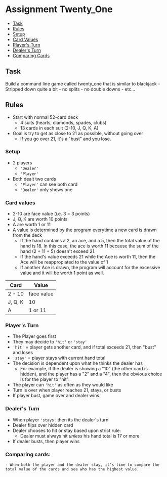 # Assignment Twenty_One

- [Task](#task)
- [Rules](#rules)
- [Setup](#setup)
- [Card Values](#card-values)
- [Player's Turn](#players-turn)
- [Dealer's Turn](#dealers-turn)
- [Comparing Cards](#comparing-cards)
## Task

Build a command line game called twenty_one that is similar to blackjack
    - Stripped down quite a bit
        - no splits
        - no double downs
        - etc...

## Rules

- Start with normal 52-card deck
    - 4 suits (hearts, diamonds, spades, clubs)
    - 13 cards in each suit (2-10, J, Q, K, A)
- Goal is try to get as close to 21 as possible, without going over
    - If you go over 21, it's a "bust" and you lose.

### Setup

- 2 players
    - `'Dealer'`
    - `'Player'`
- Both dealt two cards
    - `'Player'` can see both card
    - `'Dealer'` only shows one

### Card values

- 2-10 are face value (i.e. 3 = 3 points)
- J, Q, K are worth 10 points
- A are worth 1 or 11
- A value is determined by the program everytime a new card is drawn from the deck
    - If the hand contains a 2, an ace, and a 5, then the total value of the hand is 18. In this case, the ace is worth 11 because the sum of the hand (2 + 11 + 5) doesn't exceed 21.
    - If the hand's value exceeds 21 while the Ace is worth 11, then the Ace will be reappropiated to the value of 1
    - If another Ace is drawn, the program will account for the excessive value and it will be worth 1 point as well.

| Card    | Value      |
|---------|------------|
| 2 - 10  | face value |
| J, Q, K | 10         |
| A       | 1 or 11    |

### Player's Turn

- The Player goes first
- They may decide to `'hit'` or `'stay'`
- `'hit'` = player gets another card, and if total exceeds 21, then "bust" and loses
- `'stay'` = player stays with current hand total
- The decision is dependent upon what he thinks the dealer has
    -  For example, if the dealer is showing a "10" (the other card is hidden), and the player has a "2" and a "4", then the obvious choice is for the player to "hit".
- The player can `'hit'` as often as they would like
- Turn is over when player reaches 21, stays, or busts
- If player bust, game over and dealer wins.

### Dealer's Turn
- When player `'stays'` then its the dealer's turn
- Dealer flips over hidden card
- Dealer chooses to hit or stay based upon strict rule:
    - Dealer must always hit *unless* his hand total is 17 or more
- If dealer busts, then player wins

### Comparing cards:

    - When both the player and the dealer stay, it's time to compare the total value of the cards and see who has the highest value.

